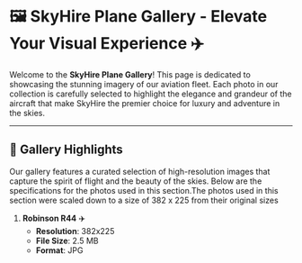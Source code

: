 

# 🖼️ SkyHire Plane Gallery - Elevate Your Visual Experience ✈️

Welcome to the **SkyHire Plane Gallery**! This page is dedicated to showcasing the stunning imagery of our aviation fleet. Each photo in our collection is carefully selected to highlight the elegance and grandeur of the aircraft that make SkyHire the premier choice for luxury and adventure in the skies.


---

## 🌟 Gallery Highlights

Our gallery features a curated selection of high-resolution images that capture the spirit of flight and the beauty of the skies. Below are the specifications for the photos used in this section.The photos used in this section were scaled down to a size of 382 x 225 from their original sizes

1. **Robinson R44** ✈️
   - **Resolution**: 382x225
   - **File Size**: 2.5 MB
   - **Format**: JPG
   

